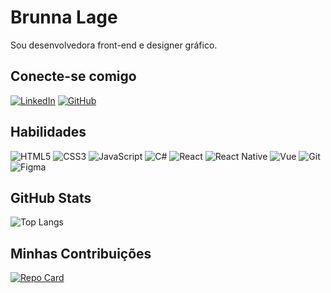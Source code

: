 # Brunna Lage

Sou desenvolvedora front-end e designer gráfico.

## Conecte-se comigo

[![LinkedIn](https://img.shields.io/badge/LinkedIn-0077B5?style=for-the-badge&logo=linkedin&logoColor=white&color=9C82E7)](https://www.linkedin.com/in/brunna-lage/)
[![GitHub](https://img.shields.io/badge/GitHub-100000?style=for-the-badge&logo=github&logoColor=white&color=9C82E7)](https://github.com/Brunnalage)

## Habilidades

![HTML5](https://img.shields.io/badge/HTML5-E34F26?style=for-the-badge&logo=html5&logoColor=white&color=9C82E7)
![CSS3](https://img.shields.io/badge/CSS3-1572B6?style=for-the-badge&logo=css3&logoColor=white&color=9C82E7)
![JavaScript](https://img.shields.io/badge/JavaScript-F7DF1E?style=for-the-badge&logo=javascript&logoColor=black&color=9C82E7)
![C#](https://img.shields.io/badge/C%23-239120?style=for-the-badge&logo=c-sharp&logoColor=white&color=9C82E7)
![React](https://img.shields.io/badge/React-20232A?style=for-the-badge&logo=react&logoColor=61DAFB&color=9C82E7)
![React Native](https://img.shields.io/badge/React_Native-20232A?style=for-the-badge&logo=react&logoColor=61DAFB&color=9C82E7)
![Vue](https://img.shields.io/badge/vuejs-%2335495e.svg?style=for-the-badge&logo=vuedotjs&logoColor=%234FC08D&color=9C82E7)
![Git](https://img.shields.io/badge/GIT-E44C30?style=for-the-badge&logo=git&logoColor=white&color=9C82E7)
![Figma](https://img.shields.io/badge/Figma-696969?style=for-the-badge&logo=figma&logoColor=white&color=9C82E7)

## GitHub Stats

![Top Langs](https://github-readme-stats-git-masterrstaa-rickstaa.vercel.app/api/top-langs/?username=Brunnalage&layout=compact&bg_color=9C82E7&border_color=9C82E7&title_color=44307C&text_color=FFF)

## Minhas Contribuições

[![Repo Card](https://github-readme-stats.vercel.app/api/pin/?username=Brunnalage&repo=SEUREPOSITORIO&bg_color=9C82E7&border_color=9C82E7&show_icons=true&icon_color=fff&title_color=44307C&text_color=FFF)](https://github.com/Brunnalage/SEUREPOSITORIO)
